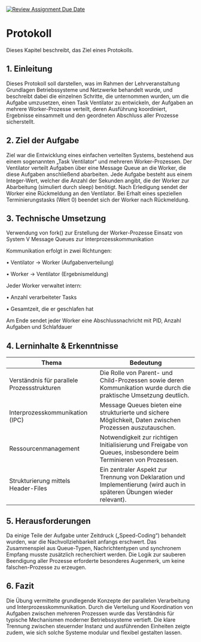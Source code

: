 [![Review Assignment Due Date](https://classroom.github.com/assets/deadline-readme-button-22041afd0340ce965d47ae6ef1cefeee28c7c493a6346c4f15d667ab976d596c.svg)](https://classroom.github.com/a/H1vNwaly)
# Protokoll

Dieses Kapitel beschreibt, das Ziel eines Protokolls.


## 1. Einleitung
   
Dieses Protokoll soll darstellen, was im Rahmen der Lehrveranstaltung Grundlagen Betriebssysteme und Netzwerke behandelt wurde, und beschreibt dabei die einzelnen Schritte, die unternommen wurden, um die Aufgabe umzusetzen, einen Task Ventilator zu entwickeln, der Aufgaben an mehrere Worker-Prozesse verteilt, deren Ausführung koordiniert, Ergebnisse einsammelt und den geordneten Abschluss aller Prozesse sicherstellt.

## 2. Ziel der Aufgabe
   
Ziel war die Entwicklung eines einfachen verteilten Systems, bestehend aus einem sogenannten „Task Ventilator“ und mehreren Worker-Prozessen. Der Ventilator verteilt Aufgaben über eine Message Queue an die Worker, die diese Aufgaben anschließend abarbeiten. Jede Aufgabe besteht aus einem Integer-Wert, welcher die Anzahl der Sekunden angibt, die der Worker zur Abarbeitung (simuliert durch sleep) benötigt. Nach Erledigung sendet der Worker eine Rückmeldung an den Ventilator. Bei Erhalt eines speziellen Terminierungstasks (Wert 0) beendet sich der Worker nach Rückmeldung.

## 3. Technische Umsetzung
   
Verwendung von fork() zur Erstellung der Worker-Prozesse
Einsatz von System V Message Queues zur Interprozesskommunikation

Kommunikation erfolgt in zwei Richtungen:

•	Ventilator → Worker (Aufgabenverteilung)

•	Worker → Ventilator (Ergebnismeldung)

Jeder Worker verwaltet intern:

•	Anzahl verarbeiteter Tasks

•	Gesamtzeit, die er geschlafen hat

Am Ende sendet jeder Worker eine Abschlussnachricht mit PID, Anzahl Aufgaben und Schlafdauer


## 4. Lerninhalte & Erkenntnisse

| Thema                        | Bedeutung                                                                 |
|-----------------------------|-----------------------------------------------------------------------------|
| Verständnis für parallele Prozessstrukturen |  Die Rolle von Parent- und Child-Prozessen sowie deren Kommunikation wurde durch die praktische Umsetzung deutlich. |
| Interprozesskommunikation (IPC) | Message Queues bieten eine strukturierte und sichere Möglichkeit, Daten zwischen Prozessen auszutauschen. |
| Ressourcenmanagement        | Notwendigkeit zur richtigen Initialisierung und Freigabe von Queues, insbesondere beim Terminieren von Prozessen. |
| Strukturierung mittels Header-Files | Ein zentraler Aspekt zur Trennung von Deklaration und Implementierung (wird auch in späteren Übungen wieder relevant). |

## 5. Herausforderungen
   
Da einige Teile der Aufgabe unter Zeitdruck („Speed-Coding“) behandelt wurden, war die Nachvollziehbarkeit anfangs erschwert.
Das Zusammenspiel aus Queue-Typen, Nachrichtentypen und synchronem Empfang musste zusätzlich recherchiert werden.
Die Logik zur sauberen Beendigung aller Prozesse erforderte besonderes Augenmerk, um keine  falschen-Prozesse zu erzeugen.

## 6. Fazit
   
Die Übung vermittelte grundlegende Konzepte der parallelen Verarbeitung und Interprozesskommunikation.
Durch die Verteilung und Koordination von Aufgaben zwischen mehreren Prozessen wurde das Verständnis für typische Mechanismen moderner Betriebssysteme vertieft. 
Die klare Trennung zwischen steuernder Instanz und ausführenden Einheiten zeigte zudem, wie sich solche Systeme modular und flexibel gestalten lassen.










